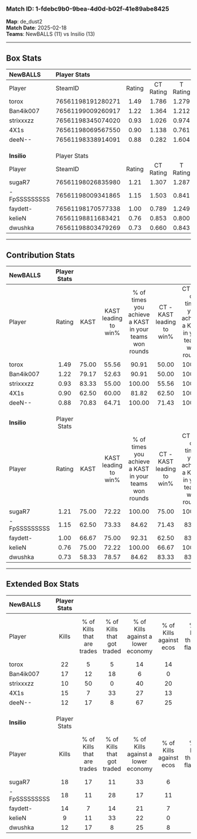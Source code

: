 ### Match ID: 1-fdebc9b0-9bea-4d0d-b02f-41e89abe8425  
**Map**: de_dust2  
**Match Date**: 2025-02-18  
**Teams**: NewBALLS (11) vs Insilio (13)  

---  

## Box Stats  

| **NewBALLS** | Player Stats      |        |           |          |       |      |       |         |        |      |     |
| :- | :- | :-: | :-: | :-: | :-: | :-: | :-: | :-: | :-: | :-: | :-: |
| Player       | SteamID           | Rating | CT Rating | T Rating | KAST  | ADR  | Kills | Assists | Deaths | K/D  | HS% |
| torox        | 76561198191280271 |  1.49  |   1.786   |  1.279   | 75.00 | 97.5 |  22   |    4    |   11   | 2.00 | 22  |
| Ban4ik007    | 76561199009260917 |  1.22  |   1.364   |  1.212   | 79.17 | 81.1 |  17   |    5    |   14   | 1.21 | 35  |
| strixxxzz    | 76561198345074020 |  0.93  |   1.026   |  0.974   | 83.33 | 54.6 |  10   |    3    |   13   | 0.77 | 70  |
| 4X1s         | 76561198069567550 |  0.90  |   1.138   |  0.761   | 62.50 | 71.6 |  15   |    4    |   18   | 0.83 | 40  |
| deeN--       | 76561198338914091 |  0.88  |   0.282   |  1.604   | 70.83 | 56.8 |  12   |    4    |   15   | 0.80 | 25  |
|              |                   |        |           |          |       |      |       |         |        |      |     |
|              |                   |        |           |          |       |      |       |         |        |      |     |
|              |                   |        |           |          |       |      |       |         |        |      |     |
| **Insilio**  | Player Stats      |        |           |          |       |      |       |         |        |      |     |
| Player       | SteamID           | Rating | CT Rating | T Rating | KAST  | ADR  | Kills | Assists | Deaths | K/D  | HS% |
| sugaR7       | 76561198026835980 |  1.21  |   1.307   |  1.287   | 75.00 | 73.3 |  18   |    6    |   14   | 1.29 | 55  |
| -FpSSSSSSSSS | 76561198009341865 |  1.15  |   1.503   |  0.841   | 62.50 | 90.0 |  18   |    7    |   15   | 1.20 | 33  |
| faydett-     | 76561198170577338 |  1.00  |   0.789   |  1.249   | 66.67 | 66.3 |  14   |    5    |   13   | 1.08 | 64  |
| kelieN       | 76561198811683421 |  0.76  |   0.853   |  0.800   | 75.00 | 51.7 |   9   |    4    |   16   | 0.56 | 55  |
| dwushka      | 76561198803479269 |  0.73  |   0.660   |  0.843   | 58.33 | 61.5 |  12   |    3    |   18   | 0.67 | 50  |
---  

## Contribution Stats  

| **NewBALLS** | Player Stats |       |                      |                                                        |                           |                                                             |                          |                                                            |
| :- | :-: | :-: | :-: | :-: | :-: | :-: | :-: | :-: |
| Player       |    Rating    | KAST  | KAST leading to win% | % of times you achieve a KAST in your teams won rounds | CT - KAST leading to win% | CT - % of times you achieve a KAST in your teams won rounds | T - KAST leading to win% | T - % of times you achieve a KAST in your teams won rounds |
| torox        |     1.49     | 75.00 |        55.56         |                         90.91                          |           50.00           |                           100.00                            |          62.50           |                           83.33                            |
| Ban4ik007    |     1.22     | 79.17 |        52.63         |                         90.91                          |           50.00           |                           100.00                            |          55.56           |                           83.33                            |
| strixxxzz    |     0.93     | 83.33 |        55.00         |                         100.00                         |           55.56           |                           100.00                            |          54.55           |                           100.00                           |
| 4X1s         |     0.90     | 62.50 |        60.00         |                         81.82                          |           62.50           |                           100.00                            |          57.14           |                           66.67                            |
| deeN--       |     0.88     | 70.83 |        64.71         |                         100.00                         |           71.43           |                           100.00                            |          60.00           |                           100.00                           |
|              |              |       |                      |                                                        |                           |                                                             |                          |                                                            |
|              |              |       |                      |                                                        |                           |                                                             |                          |                                                            |
|              |              |       |                      |                                                        |                           |                                                             |                          |                                                            |
| **Insilio**  | Player Stats |       |                      |                                                        |                           |                                                             |                          |                                                            |
| Player       |    Rating    | KAST  | KAST leading to win% | % of times you achieve a KAST in your teams won rounds | CT - KAST leading to win% | CT - % of times you achieve a KAST in your teams won rounds | T - KAST leading to win% | T - % of times you achieve a KAST in your teams won rounds |
| sugaR7       |     1.21     | 75.00 |        72.22         |                         100.00                         |           75.00           |                           100.00                            |          70.00           |                           100.00                           |
| -FpSSSSSSSSS |     1.15     | 62.50 |        73.33         |                         84.62                          |           71.43           |                            83.33                            |          75.00           |                           85.71                            |
| faydett-     |     1.00     | 66.67 |        75.00         |                         92.31                          |           62.50           |                            83.33                            |          87.50           |                           100.00                           |
| kelieN       |     0.76     | 75.00 |        72.22         |                         100.00                         |           66.67           |                           100.00                            |          77.78           |                           100.00                           |
| dwushka      |     0.73     | 58.33 |        78.57         |                         84.62                          |           83.33           |                            83.33                            |          75.00           |                           85.71                            |
---  

## Extended Box Stats  

| **NewBALLS** | Player Stats |                            |                            |                                    |                         |                              |                                 |        |                             |                                     |                          |                               |                            |
| :- | :-: | :-: | :-: | :-: | :-: | :-: | :-: | :-: | :-: | :-: | :-: | :-: | :-: |
| Player       |    Kills     | % of Kills that are trades | % of Kills that got traded | % of Kills against a lower economy | % of Kills against ecos | % of Kills that are flawless | % of Kills that are close duels | Deaths | % of Deaths that get traded | % of Deaths against a lower economy | % of Deaths against ecos | % of Deaths that are flawless | % of Deaths that are close |
| torox        |      22      |             5              |             5              |                 14                 |           14            |              73              |                9                |   11   |             18              |                 27                  |            0             |              73               |             9              |
| Ban4ik007    |      17      |             12             |             18             |                 6                  |            0            |              47              |                6                |   14   |             21              |                 21                  |            0             |              64               |             14             |
| strixxxzz    |      10      |             50             |             0              |                 40                 |           20            |              90              |               10                |   13   |             23              |                 23                  |            0             |              38               |             38             |
| 4X1s         |      15      |             7              |             33             |                 27                 |           13            |              73              |                0                |   18   |             11              |                 17                  |            0             |              61               |             6              |
| deeN--       |      12      |             17             |             8              |                 67                 |           25            |              83              |                8                |   15   |             20              |                 13                  |            0             |              67               |             0              |
|              |              |                            |                            |                                    |                         |                              |                                 |        |                             |                                     |                          |                               |                            |
|              |              |                            |                            |                                    |                         |                              |                                 |        |                             |                                     |                          |                               |                            |
|              |              |                            |                            |                                    |                         |                              |                                 |        |                             |                                     |                          |                               |                            |
| **Insilio**  | Player Stats |                            |                            |                                    |                         |                              |                                 |        |                             |                                     |                          |                               |                            |
| Player       |    Kills     | % of Kills that are trades | % of Kills that got traded | % of Kills against a lower economy | % of Kills against ecos | % of Kills that are flawless | % of Kills that are close duels | Deaths | % of Deaths that get traded | % of Deaths against a lower economy | % of Deaths against ecos | % of Deaths that are flawless | % of Deaths that are close |
| sugaR7       |      18      |             17             |             11             |                 33                 |            6            |              67              |               17                |   14   |             29              |                  7                  |            0             |              71               |             7              |
| -FpSSSSSSSSS |      18      |             11             |             28             |                 17                 |           11            |              61              |                0                |   15   |              7              |                  7                  |            7             |              67               |             13             |
| faydett-     |      14      |             7              |             14             |                 21                 |            7            |              57              |               21                |   13   |              8              |                 15                  |            0             |              69               |             0              |
| kelieN       |      9       |             11             |             33             |                 22                 |            0            |              56              |               22                |   16   |             19              |                 13                  |            0             |              88               |             6              |
| dwushka      |      12      |             17             |             8              |                 25                 |            8            |              58              |                8                |   18   |              6              |                 11                  |            6             |              61               |             6              |
